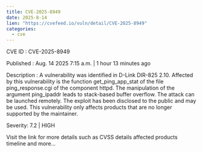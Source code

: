 ```yaml
--- 
title: CVE-2025-8949
date: 2025-8-14
lien: "https://cvefeed.io/vuln/detail/CVE-2025-8949"
categories:
  - cve
---
```


CVE ID : CVE-2025-8949

Published :  Aug. 14
2025
7:15 a.m. | 1 hour
13 minutes ago

Description : A vulnerability was identified in D-Link DIR-825 2.10. Affected by this vulnerability is the function get_ping_app_stat of the file ping_response.cgi of the component httpd. The manipulation of the argument ping_ipaddr leads to stack-based buffer overflow. The attack can be launched remotely. The exploit has been disclosed to the public and may be used. This vulnerability only affects products that are no longer supported by the maintainer.

Severity: 7.2 | HIGH

Visit the link for more details
such as CVSS details
affected products
timeline
and more...
